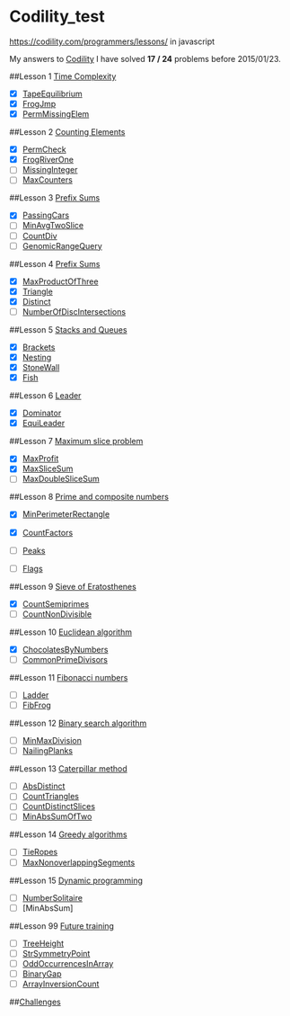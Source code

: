Codility_test
=============
https://codility.com/programmers/lessons/ in javascript

My answers to [Codility](https://codility.com/programmers/lessons/)
I have solved **17 / 24** problems before 2015/01/23.

##Lesson 1 [Time Complexity](https://codility.com/programmers/lessons/1)
- [x] [TapeEquilibrium](https://github.com/senei/codility_test/blob/master/Lesson%201%20-%20Time%20Complexity/TapeEquilibrium.htm)
- [x] [FrogJmp](https://github.com/senei/codility_test/blob/master/Lesson%201%20-%20Time%20Complexity/FrogJmp.htm)
- [x] [PermMissingElem](https://github.com/senei/codility_test/blob/master/Lesson%201%20-%20Time%20Complexity/PermMissingElem.htm)

##Lesson 2 [Counting Elements](https://codility.com/programmers/lessons/2)
- [x] [PermCheck](https://github.com/senei/codility_test/blob/master/Lesson%202%20-%20Counting%20Elements/PermCheck.htm)
- [x] [FrogRiverOne](https://github.com/senei/codility_test/blob/master/Lesson%202%20-%20Counting%20Elements/FrogRiverOne.htm)
- [ ] [MissingInteger](https://github.com/senei/codility_test/blob/master/Lesson%202%20-%20Counting%20Elements/)
- [ ] [MaxCounters](https://github.com/senei/codility_test/blob/master/Lesson%202%20-%20Counting%20Elements/)

##Lesson 3 [Prefix Sums](https://codility.com/programmers/lessons/3)
- [x] [PassingCars](https://github.com/senei/codility_test/blob/master/Lesson%203%20-%20Prefix%20Sums/PassingCars.htm)
- [ ] [MinAvgTwoSlice](https://github.com/senei/codility_test/blob/master/Lesson%203%20-%20Prefix%20Sums/)
- [ ] [CountDiv](https://github.com/senei/codility_test/blob/master/Lesson%203%20-%20Prefix%20Sums/)
- [ ] [GenomicRangeQuery](https://github.com/senei/codility_test/blob/master/Lesson%203%20-%20Prefix%20Sums/)

##Lesson 4 [Prefix Sums](https://codility.com/programmers/lessons/4)
- [x] [MaxProductOfThree](https://github.com/senei/codility_test/blob/master/Lesson%204%20-%20Sorting/MaxProductOfThree.htm)
- [x] [Triangle](https://github.com/senei/codility_test/blob/master/Lesson%204%20-%20Sorting/Triangle.htm)
- [x] [Distinct](https://github.com/senei/codility_test/blob/master/Lesson%204%20-%20Sorting/Distinct.htm)
- [ ] [NumberOfDiscIntersections](https://github.com/senei/codility_test/blob/master/Lesson%204%20-%20Sorting/)

##Lesson 5 [Stacks and Queues](https://codility.com/programmers/lessons/5)
- [x] [Brackets](https://github.com/senei/codility_test/blob/master/Lesson%205%20-%20Stacks%20and%20Queues/Brackets.htm)
- [x] [Nesting](https://github.com/senei/codility_test/blob/master/Lesson%205%20-%20Stacks%20and%20Queues/Nesting.htm)
- [x] [StoneWall](https://github.com/senei/codility_test/blob/master/Lesson%205%20-%20Stacks%20and%20Queues/StoneWall.htm)
- [x] [Fish](https://github.com/senei/codility_test/blob/master/Lesson%205%20-%20Stacks%20and%20Queues/Fish.htm)

##Lesson 6 [Leader](https://codility.com/programmers/lessons/6)
- [x] [Dominator](https://github.com/senei/codility_test/blob/master/Lesson%206%20-%20Leader/Dominator.htm)
- [x] [EquiLeader](https://github.com/senei/codility_test/blob/master/Lesson%206%20-%20Leader/EquiLeader.htm)

##Lesson 7 [Maximum slice problem](https://codility.com/programmers/lessons/7)
- [x] [MaxProfit](https://github.com/senei/codility_test/blob/master/Lesson%207%20-%20Maximum%20slice%20problem/MaxProfit.htm)
- [x] [MaxSliceSum](https://github.com/senei/codility_test/blob/master/Lesson%207%20-%20Maximum%20slice%20problem/MaxSliceSum.htm)
- [ ] [MaxDoubleSliceSum](https://github.com/senei/codility_test/blob/master/Lesson%207%20-%20Maximum%20slice%20problem/)

##Lesson 8 [Prime and composite numbers](https://codility.com/programmers/lessons/8)
- [x] [MinPerimeterRectangle](https://github.com/senei/codility_test/blob/master/Lesson%208%20-%20Prime%20and%20composite%20numbers/MinPerimeterRectangle.htm)
- [x] [CountFactors](https://github.com/senei/codility_test/blob/master/Lesson%208%20-%20Prime%20and%20composite%20numbers/CountFactors.htm)
- [ ] [Peaks](https://github.com/senei/codility_test/blob/master/Lesson%208%20-%20Prime%20and%20composite%20numbers//)
- [ ] [Flags](https://github.com/senei/codility_test/blob/master/Lesson%208%20-%20Prime%20and%20composite%20numbers//)


##Lesson 9 [Sieve of Eratosthenes](https://codility.com/programmers/lessons/9)
- [x] [CountSemiprimes](https://github.com/senei/codility_test/blob/master/Lesson%209%20-%20Sieve%20of%20Eratosthenes/CountSemiprimes.htm)
- [ ] [CountNonDivisible](https://github.com/senei/codility_test/blob/master/Lesson%209%20-%20Sieve%20of%20Eratosthenes/)

##Lesson 10 [Euclidean algorithm](https://codility.com/programmers/lessons/10)
- [x] [ChocolatesByNumbers](https://github.com/senei/codility_test/blob/master/Lesson%2010%20-%20Euclidean%20algorithm/ChocolatesByNumbers.htm)
- [ ] [CommonPrimeDivisors](https://github.com/senei/codility_test/blob/master/Lesson%2010%20-%20Euclidean%20algorithm/)

##Lesson 11 [Fibonacci numbers](https://codility.com/programmers/lessons/11)
- [ ] [Ladder]()
- [ ] [FibFrog]()

##Lesson 12 [Binary search algorithm](https://codility.com/programmers/lessons/12)
- [ ] [MinMaxDivision]()
- [ ] [NailingPlanks]()

##Lesson 13 [Caterpillar method](https://codility.com/programmers/lessons/13)
- [ ] [AbsDistinct]()
- [ ] [CountTriangles]()
- [ ] [CountDistinctSlices]()
- [ ] [MinAbsSumOfTwo]()

##Lesson 14 [Greedy algorithms](https://codility.com/programmers/lessons/15)
- [ ] [TieRopes]()
- [ ] [MaxNonoverlappingSegments]()

##Lesson 15 [Dynamic programming](https://codility.com/programmers/lessons/16)
- [ ] [NumberSolitaire]()
- [ ] [MinAbsSum]

##Lesson 99 [Future training](https://codility.com/programmers/lessons/14)
- [ ] [TreeHeight]()
- [ ] [StrSymmetryPoint]()
- [ ] [OddOccurrencesInArray]()
- [ ] [BinaryGap]()
- [ ] [ArrayInversionCount]()

##[Challenges](https://codility.com/programmers/challenges/)